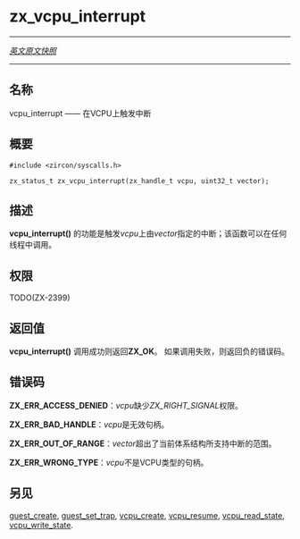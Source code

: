# zx_vcpu_interrupt
---

[*英文原文快照*](https://github.com/fuchsia-mirror/zircon/blob/18df557635b5b32816f0236ce8ee64d38bf42188/docs/syscalls/vcpu_interrupt.md)

---
<!-- ## NAME -->
## 名称

<!-- vcpu_interrupt - raise an interrupt on a VCPU -->
vcpu_interrupt —— 在VCPU上触发中断

<!-- ## SYNOPSIS -->
## 概要

```
#include <zircon/syscalls.h>

zx_status_t zx_vcpu_interrupt(zx_handle_t vcpu, uint32_t vector);
```

<!-- ## DESCRIPTION -->
## 描述

<!-- **vcpu_interrupt**() raises an interrupt of *vector* on *vcpu*, and may be
called from any thread. -->
**vcpu_interrupt()** 的功能是触发*vcpu*上由*vector*指定的中断；该函数可以在任何线程中调用。

<!-- ## RIGHTS -->
## 权限

TODO(ZX-2399)

<!-- ## RETURN VALUE -->
## 返回值

<!-- **vcpu_interrupt**() returns ZX_OK on success. On failure, an error value is
returned. -->
**vcpu_interrupt()** 调用成功则返回**ZX_OK**。
如果调用失败，则返回负的错误码。

<!-- ## ERRORS -->
## 错误码

<!-- **ZX_ERR_ACCESS_DENIED** *vcpu* does not have the *ZX_RIGHT_SIGNAL* right. -->
**ZX_ERR_ACCESS_DENIED**：*vcpu*缺少*ZX_RIGHT_SIGNAL*权限。

<!-- **ZX_ERR_BAD_HANDLE** *vcpu* is an invalid handle. -->
**ZX_ERR_BAD_HANDLE**：*vcpu*是无效句柄。

<!-- **ZX_ERR_OUT_OF_RANGE** *vector* is outside of the range interrupts supported by
the current architecture. -->
**ZX_ERR_OUT_OF_RANGE**：*vector*超出了当前体系结构所支持中断的范围。
<!-- **ZX_ERR_WRONG_TYPE** *vcpu* is not a handle to a VCPU. -->
**ZX_ERR_WRONG_TYPE**：*vcpu*不是VCPU类型的句柄。

<!-- ## SEE ALSO -->
## 另见

[guest_create](guest_create.md),
[guest_set_trap](guest_set_trap.md),
[vcpu_create](vcpu_create.md),
[vcpu_resume](vcpu_resume.md),
[vcpu_read_state](vcpu_read_state.md),
[vcpu_write_state](vcpu_write_state.md).